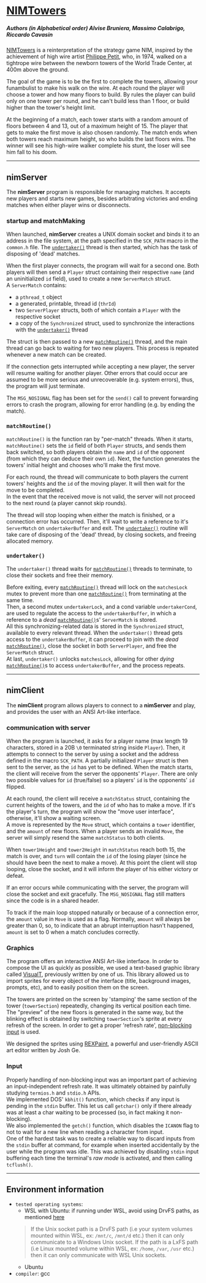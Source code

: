 # [NIMTowers](https://github.com/razvanred99/UniUD/tree/master/Cavasin/laboratorio%20sistemi%20operativi/nim)
##### Authors *(in Alphabetical order)* Alvise Bruniera, Massimo Calabrigo, Riccardo Cavasin

[NIMTowers](https://github.com/razvanred99/UniUD/tree/master/Cavasin/laboratorio%20sistemi%20operativi/nim) is a reinterpretation of the strategy game NIM, inspired by the achievement of high wire artist [Philippe Petit](https://en.wikipedia.org/wiki/Philippe_Petit), who, in 1974, walked on a tightrope wire between the newborn towers of the World Trade Center, at 400m above the ground.

The goal of the game is to be the first to complete the towers, allowing your funambulist to make his walk on the wire. At each round the player will choose a tower and how many floors to build. By rules the player can build only on one tower per round, and he can't build less than 1 floor, or build higher than the tower's height limit.

At the beginning of a match, each tower starts with a random amount of floors between 4 and 13, out of a maximum height of 15. The player that gets to make the first move is also chosen randomly. The match ends when both towers reach maximum height, so who builds the last floors wins. The winner will see his high-wire walker complete his stunt, the loser will see him fall to his doom.

---
## nimServer

The **nimServer** program is responsible for managing matches. It accepts new players and starts new games, besides arbitrating victories and ending matches when either player wins or disconnects.

### startup and matchMaking

When launched, **nimServer** creates a UNIX domain socket and binds it to an address in the file system, at the path specified in the `SCK_PATH` macro in the `common.h` file. The [`undertaker()`](#undertaker) thread is then started, which has the task of disposing of 'dead' matches.

When the first player connects, the program will wait for a second one. Both players will then send a `Player` struct containing their respective `name` (and an uninitialized `id` field), used to create a new `ServerMatch` struct.\
A `ServerMatch` contains:
* a `pthread_t` object
* a generated, printable, thread id (`thrId`)
* two `ServerPlayer` structs, both of which contain a `Player` with the respective socket
* a copy of the `Synchronized` struct, used to synchronize the interactions with the [`undertaker()`](#undertaker) thread
 
The struct is then passed to a new [`matchRoutine()`](#matchRoutine) thread, and the main thread can go back to waiting for two new players. This process is repeated whenever a new match can be created.

If the connection gets interrupted while accepting a new player, the server will resume waiting for another player. Other errors that could occur are assumed to be more serious and unrecoverable (e.g. system errors), thus, the program will just terminate.

The `MSG_NOSIGNAL` flag has been set for the `send()` call to prevent forwarding errors to crash the program, allowing for error handling (e.g. by ending the match).

### `matchRoutine()`

`matchRoutine()` is the function ran by "per-match" threads. When it starts, `matchRoutine()` sets the `id` field of both `Player` structs, and sends them back switched, so both players obtain the `name` and `id` of the opponent (from which they can deduce their own `id`). Next, the function generates the towers' initial height and chooses who'll make the first move.

For each round, the thread will communicate to both players the current towers' heights and the `id` of the moving player. It will then wait for the move to be completed.\
In the event that the received move is not valid, the server will not proceed to the next round (a player cannot skip rounds).

The thread will stop looping when either the match is finished, or a connection error has occurred. Then, it'll wait to write a reference to it's `ServerMatch` on `undertakerBuffer` and exit. The [`undertaker()`](#undertaker) routine will take care of disposing of the 'dead' thread, by closing sockets, and freeing allocated memory.

### `undertaker()`

The `undertaker()` thread waits for [`matchRoutine()`](#matchRoutine) threads to terminate, to close their sockets and free their memory.

Before exiting, every [`matchRoutine()`](#matchRoutine) thread will lock on the `matchesLock` mutex to prevent more than one [`matchRoutine()`](#matchRoutine) from terminating at the same time.\
Then, a second mutex `undertakerLock`, and a cond variable `undertakerCond`, are used to regulate the access to the `undertakerBuffer`, in which a reference to a *dead* [`matchRoutine()`](#matchRoutine)s' `ServerMatch` is stored.\
All this synchronizing-related data is stored in the `Synchronized` struct, available to every relevant thread. When the `undertaker()` thread gets access to the `undertakerBuffer`, it can proceed to join with the *dead* [`matchRoutine()`](#matchRoutine), close the socket in both `ServerPlayer`, and free the `ServerMatch` struct.\
At last, `undertaker()` unlocks `matchesLock`, allowing for other *dying* [`matchRoutine()`](#matchRoutine)s to access `undertakerBuffer`, and the process repeats.

---
## nimClient

The **nimClient** program allows players to connect to a **nimServer** and play, and provides the user with an ANSI Art-like interface.

### communication with server

When the program is launched, it asks for a player name (max length 19 characters, stored in a 20B `\0` terminated string inside `Player`). Then, it attempts to connect to the server by using a socket and the address defined in the macro `SCK_PATH`. A partially initialized `Player` struct is then sent to the server, as the `id` has yet to be defined. When the match starts, the client will receive from the server the opponents' `Player`. There are only two possible values for `id` (true/false) so a players' `id` is the opponents' `id` flipped.

At each round, the client will receive a `matchStatus` struct, containing the current heights of the towers, and the `id` of who has to make a move. If it's the player's turn, the program will show the "move user interface", otherwise, it'll show a waiting screen.\
A move is represented by the `Move` struct, which contains a `tower` identifier, and the `amount` of new floors. When a player sends an invalid `Move`, the server will simply resend the same `matchStatus` to both clients.

When `tower1Height` and `tower2Height` in `matchStatus` reach both 15, the match is over, and `turn` will contain the `id` of the losing player (since he should have been the next to make a move). At this point the client will stop looping, close the socket, and it will inform the player of his either victory or defeat.

If an error occurs while communicating with the server, the program will close the socket and exit gracefully. The `MSG_NOSIGNAL` flag still matters since the code is in a shared header.

To track if the main loop stopped naturally or because of a connection error, the `amount` value in `Move` is used as a flag. Normally, `amount` will always be greater than 0, so, to indicate that an abrupt interruption hasn't happened, `amount` is set to 0 when a match concludes correctly.

### Graphics

The program offers an interactive ANSI Art-like interface. In order to compose the UI as quickly as possible, we used a text-based graphic library called [VisualT](https://github.com/Lucide/VisualT), previously written by one of us. This library allowed us to import sprites for every object of the interface (title, background images, prompts, etc), and to easily position them on the screen.

The towers are printed on the screen by 'stamping' the same section of the tower (`towerSection`) repeatedly, changing its vertical position each time. The "preview" of the new floors is generated in the same way, but the blinking effect is obtained by switching `towerSection`'s sprite at every refresh of the screen. In order to get a proper 'refresh rate', [non-blocking input](#Input) is used.

We designed the sprites using [REXPaint](https://www.gridsagegames.com/rexpaint/), a powerful and user-friendly ASCII art editor written by Josh Ge.

### Input

Properly handling of non-blocking input was an important part of achieving an input-independent refresh rate. It was ultimately obtained by painfully studying `termios.h` and `stdio.h` APIs.\
We implemented DOS' `kbhit()` function, which checks if any input is pending in the `stdin` buffer. This let us call `getchar()` only if there already was at least a char waiting to be processed (so, in fact making it non-blocking).\
We also implemented the `getch()` function, which disables the `ICANON` flag to not to wait for a new line when reading a character from input.\
One of the hardest task was to create a reliable way to discard inputs from the `stdin` buffer at command, for example when inserted accidentally by the user while the program was idle. This was achieved by disabling `stdin` input buffering each time the terminal's *raw mode* is activated, and then calling `tcflush()`.

---
## Environment information

* `tested operating systems`:
    * WSL with Ubuntu: if running under WSL, avoid using DrvFS paths, as mentioned [here](https://devblogs.microsoft.com/commandline/windowswsl-interop-with-af_unix/)
    >If the Unix socket path is a DrvFS path (i.e your system volumes mounted within WSL, ex: `/mnt/c`, `/mnt/d` etc.) then it can only communicate to a Windows Unix socket. If the path is a LxFS path (i.e Linux mounted volume within WSL, ex: `/home`, `/var`, `/usr` etc.) then it can only communicate with WSL Unix sockets.
    * Ubuntu
* `compiler`: gcc